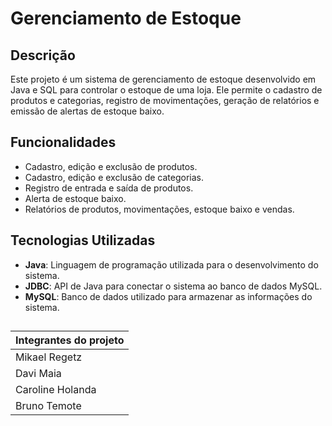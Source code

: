 # Gerenciamento de Estoque

## Descrição

Este projeto é um sistema de gerenciamento de estoque desenvolvido em Java e SQL para controlar o estoque de uma loja. Ele permite o cadastro de produtos e categorias, registro de movimentações, geração de relatórios e emissão de alertas de estoque baixo.

## Funcionalidades

- Cadastro, edição e exclusão de produtos.
- Cadastro, edição e exclusão de categorias.
- Registro de entrada e saída de produtos.
- Alerta de estoque baixo.
- Relatórios de produtos, movimentações, estoque baixo e vendas.

## Tecnologias Utilizadas

- **Java**: Linguagem de programação utilizada para o desenvolvimento do sistema.
- **JDBC**: API de Java para conectar o sistema ao banco de dados MySQL.
- **MySQL**: Banco de dados utilizado para armazenar as informações do sistema.


##
| Integrantes do projeto    |
|------------------------|
| Mikael Regetz          |
| Davi Maia              |
| Caroline Holanda       |
| Bruno Temote           |


